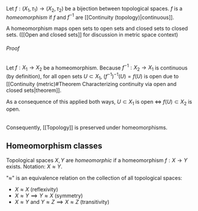 Let $f : (X_1, \tau_1) \rightarrow (X_2, \tau_2)$ be a bijection between topological spaces.
$f$ is a _homeomorphism_ if $f$ and $f^{-1}$ are [[Continuity (topology)|continuous]].

A homeomorphism maps open sets to open sets and closed sets to closed sets.
([[Open and closed sets]] for discussion in metric space context)
###### Proof
Let $f : X_1 \rightarrow X_2$ be a homeomorphism.
Because $f^{-1} : X_2 \rightarrow X_1$ is continuous (by definition),
for all open sets $U \subset X_1$, $(f^{-1})^{-1}(U) = f(U)$ is open
due to [[Continuity (metric)#Theorem Characterizing continuity via open and closed sets|theorem]].

As a consequence of this applied both ways,
$U \subset X_1$ is open $\iff$ $f(U) \subset X_2$ is open.

######
Consequently, [[Topology]] is preserved under homeomorphisms.

## Homeomorphism classes

Topological spaces $X, Y$ are _homeomorphic_
if a homeomorphism $f : X \rightarrow Y$ exists.
Notation: $X \approx Y$.

"$\approx$" is an equivalence relation
on the collection of all topological spaces:
- $X \approx X$ (reflexivity)
- $X \approx Y \implies Y \approx X$ (symmetry)
- $X \approx Y$ and $Y \approx Z \implies X \approx Z$ (transitivity)